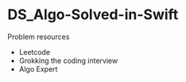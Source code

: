 # DS_Algo-Solved-in-Swift
Problem resources
- Leetcode
- Grokking the coding interview
- Algo Expert

